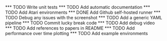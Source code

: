 *** TODO Write unit tests
*** TODO Add automatic documentation
*** TODO Add Atari environments
*** DONE Add Github self-hosted runner
*** TODO Debug any issues with the screenshot
*** TODO Add a generic YAML pipeline
*** TODO Commit lucky break code
*** TODO Add debug video
*** TODO Add references to papers in README
*** TODO Add performance over time plotting
*** TODO Add example environments


